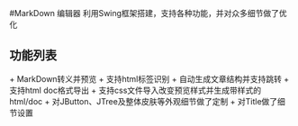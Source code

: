 #MarkDown 编辑器
利用Swing框架搭建，支持各种功能，并对众多细节做了优化

<h2>功能列表</h2>
+ MarkDown转义并预览
+ 支持html标签识别
+ 自动生成文章结构并支持跳转
+ 支持html doc格式导出
+ 支持css文件导入改变预览样式并生成带样式的html/doc
+ 对JButton、JTree及整体皮肤等外观细节做了定制
+ 对Title做了细节设置